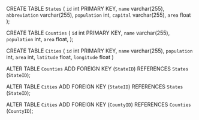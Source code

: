 CREATE TABLE `States` (
  `id` int PRIMARY KEY,
  `name` varchar(255),
  `abbreviation` varchar(255),
  `population` int,
  `capital` varchar(255),
  `area` float
);

CREATE TABLE `Counties` (
  `id` int PRIMARY KEY,
  `name` varchar(255),
  `population` int,
  `area` float,
  );

CREATE TABLE `Cities` (
  `id` int PRIMARY KEY,
  `name` varchar(255),
  `population` int,
  `area` int,
  `latitude` float,
  `longitude` float
)



ALTER TABLE `Counties` ADD FOREIGN KEY (`StateID`) REFERENCES `States` (`StateID`);

ALTER TABLE `Cities` ADD FOREIGN KEY (`StateID`) REFERENCES `States` (`StateID`);

ALTER TABLE `Cities` ADD FOREIGN KEY (`CountyID`) REFERENCES `Counties` (`CountyID`);

